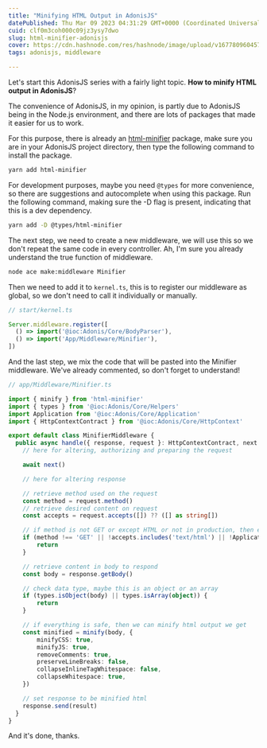 ```yaml
---
title: "Minifying HTML Output in AdonisJS"
datePublished: Thu Mar 09 2023 04:31:29 GMT+0000 (Coordinated Universal Time)
cuid: clf0m3coh000c09jz3ysy7dwo
slug: html-minifier-adonisjs
cover: https://cdn.hashnode.com/res/hashnode/image/upload/v1677809604571/dcc4c18f-10a0-4662-9153-ea24451a2aeb.png
tags: adonisjs, middleware

---
```


Let's start this AdonisJS series with a fairly light topic. **How to minify HTML output in AdonisJS**?

The convenience of AdonisJS, in my opinion, is partly due to AdonisJS being in the Node.js environment, and there are lots of packages that made it easier for us to work.

For this purpose, there is already an [html-minifier](https://www.npmjs.com/package/html-minifier) package, make sure you are in your AdonisJS project directory, then type the following command to install the package.

```bash
yarn add html-minifier
```

For development purposes, maybe you need `@types` for more convenience, so there are suggestions and autocomplete when using this package. Run the following command, making sure the -D flag is present, indicating that this is a dev dependency.

```bash
yarn add -D @types/html-minifier
```

The next step, we need to create a new middleware, we will use this so we don't repeat the same code in every controller. Ah, I'm sure you already understand the true function of middleware.

```bash
node ace make:middleware Minifier
```

Then we need to add it to `kernel.ts`, this is to register our middleware as global, so we don't need to call it individually or manually.

```typescript
// start/kernel.ts

Server.middleware.register([
  () => import('@ioc:Adonis/Core/BodyParser'),
  () => import('App/Middleware/Minifier'),
])
```

And the last step, we mix the code that will be pasted into the Minifier middleware. We've already commented, so don't forget to understand!

```typescript
// app/Middleware/Minifier.ts

import { minify } from 'html-minifier'
import { types } from '@ioc:Adonis/Core/Helpers'
import Application from '@ioc:Adonis/Core/Application'
import { HttpContextContract } from '@ioc:Adonis/Core/HttpContext'

export default class MinifierMiddleware {
  public async handle({ response, request }: HttpContextContract, next: () => Promise<void>) {
    // here for altering, authorizing and preparing the request

    await next()

    // here for altering response

    // retrieve method used on the request
    const method = request.method()
    // retrieve desired content on request
    const accepts = request.accepts([]) ?? ([] as string[])

    // if method is not GET or except HTML or not in production, then exit
    if (method !== 'GET' || !accepts.includes('text/html') || !Application.inProduction) {
        return
    }

    // retrieve content in body to respond
    const body = response.getBody()

    // check data type, maybe this is an object or an array
    if (types.isObject(body) || types.isArray(object)) {
        return
    }

    // if everything is safe, then we can minify html output we get
    const minified = minify(body, {
        minifyCSS: true,
        minifyJS: true,
        removeComments: true,
        preserveLineBreaks: false,
        collapseInlineTagWhitespace: false,
        collapseWhitespace: true,
    })

    // set response to be minified html
    response.send(result)
  }
}
```

And it's done, thanks.